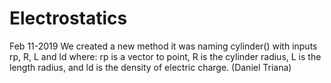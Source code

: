 # Electrostatics

Feb 11-2019
We created a new method it was naming cylinder() with inputs rp, R, L and ld where: rp is a vector to point, R is the cylinder radius, L is the length radius, and ld is the density of electric charge. (Daniel Triana)
